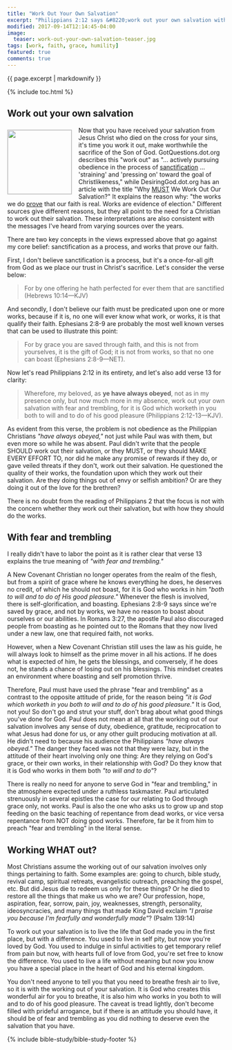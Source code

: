 ```yaml
---
title: "Work Out Your Own Salvation"
excerpt: "Philippians 2:12 says &#8220;work out your own salvation with fear and trembling.&#8221; and Christians roll up their sleeves to get busy. And more than just getting busy, they do it with fear and trembling, too. This article will show that traditional interpretations of &#8220;work out&#8221; and &#8220;fear and trembling&#8221; are problematic and incongruous with the rest of Scriptures."
modified: 2017-09-14T12:14:45-04:00
image:
  teaser: work-out-your-own-salvation-teaser.jpg
tags: [work, faith, grace, humility] 
featured: true
comments: true
---
```

 
{{ page.excerpt | markdownify }}

{% include toc.html %}

<!-- a href="{{ site.url }}{% post_url 2017-09-21-Repentance-From-Dead-Works-Viet %}"><em>(Bấm vào đây để đọc tiếng Việt)</em></a -->

## Work out your own salvation
<img alt src="{{ site.url }}/assets/images/work-out-your-own-salvation-teaser.jpg" style="border: 1px solid #cccccc; margin: 7px 15px 0px 0px; max-width: 100%; height: 148px; padding: 0px; float: left;">
Now that you have received your salvation from Jesus Christ who died on the cross for your sins, it's time you work it out, make worthwhile the sacrifice of the Son of God. GotQuestions.dot.org describes this "work out" as "... actively pursuing obedience in the process of <u>sanctification</u> ... 'straining' and 'pressing on' toward the goal of Christlikeness," while DesiringGod.dot.org has an article with the title "Why <u>MUST</u> We Work Out Our Salvation?" It explains the reason why: "the works we do <u>prove</u> that our faith is real. Works are evidence of election." Different sources give different reasons, but they all point to the need for a Christian to work out their salvation. These interpretations are also consistent with the messages I've heard from varying sources over the years.

There are two key concepts in the views expressed above that go against my core belief: sanctification as a process, and works that prove our faith. 

First, I don't believe sanctification is a process, but it's a once-for-all gift from God as we place our trust in Christ's sacrifice. Let's consider the verse below:

> For by one offering he hath perfected for ever them that are sanctified (Hebrews 10:14&mdash;KJV)

And secondly, I don't believe our faith must be predicated upon one or more works, because if it is, no one will ever know what work, or works, it is that qualify their faith. Ephesians 2:8-9 are probably the most well known verses that can be used to illustrate this point:

> For by grace you are saved through faith, and this is not from yourselves, it is the gift of God; it is not from works, so that no one can boast (Ephesians 2:8-9&mdash;NET).

Now let's read Philippians 2:12 in its entirety, and let's also add verse 13 for clarity:

> Wherefore, my beloved, as <strong>ye have always obeyed</strong>, not as in my presence only, but now much more in my absence, work out your own salvation with fear and trembling, for it is God which worketh in you both to will and to do of his good pleasure (Philippians 2:12-13&mdash;KJV).

As evident from this verse, the problem is not obedience as the Philippian Christians *"have always obeyed,"* not just while Paul was with them, but even more so while he was absent. Paul didn't write that the people SHOULD work out their salvation, or they MUST, or they should MAKE EVERY EFFORT TO, nor did he make any promise of rewards if they do, or gave veiled threats if they don't, work out their salvation. He questioned the quality of their works, the foundation upon which they work out their salvation. Are they doing things out of envy or selfish ambition? Or are they doing it out of the love for the brethren?

There is no doubt from the reading of Philippians 2 that the focus is not with the concern whether they work out their salvation, but with how they should do the works.

## With fear and trembling
I really didn't have to labor the point as it is rather clear that verse 13 explains the true meaning of  *"with fear and trembling."*

A New Covenant Christian no longer operates from the realm of the flesh, but from a spirit of grace where he knows everything he does, he deserves no credit, of which he should not boast, for it is God who works in him *"both to will and to do of His good pleasure."* Whenever the flesh is involved, there is self-glorification, and boasting. Ephesians 2:8-9 says since we're saved by grace, and not by works, we have no reason to boast about ourselves or our abilities. In Romans 3:27, the apostle Paul also discouraged people from boasting as he pointed out to the Romans that they now lived under a new law, one that required faith, not works.

However, when a New Covenant Christian still uses the law as his guide, he will always look to himself as the prime mover in all his actions. If he does what is expected of him, he gets the blessings, and conversely, if he does not, he stands a chance of losing out on his blessings. This mindset creates an environment where boasting and self promotion thrive.

Therefore, Paul must have used the phrase "fear and trembling" as a contrast to the opposite attitude of pride, for the reason being *"it is God which worketh in you both to will and to do of his good pleasure."*  It is God, not you! So don't go and strut your stuff, don't brag about what good things you've done for God. Paul does not mean at all that the working out of our salvation involves any sense of duty, obedience, gratitude, reciprocation to what Jesus had done for us, or any other guilt producing motivation at all. He didn't need to because his audience the Philippians *"have always obeyed."* The danger they faced was not that they were lazy, but in the attitude of their heart involving only one thing: Are they relying on God's grace, or their own works, in their relationship with God? Do they know that it is God who works in them both *"to will and to do"*? 

There is really no need for anyone to serve God in "fear and trembling," in the atmosphere expected under a ruthless taskmaster. Paul articulated strenuously in several epistles the case for our relating to God through grace only, not works. Paul is also the one who asks us to grow up and stop feeding on the basic teaching of repentance from dead works, or vice versa repentance from NOT doing good works. Therefore, far be it from him to preach "fear and trembling" in the literal sense.

## Working WHAT out?
Most Christians assume the working out of our salvation involves only things pertaining to faith. Some examples are: going to church, bible study, revival camp, spiritual retreats, evangelistic outreach, preaching the gospel, etc. But did Jesus die to redeem us only for these things? Or he died to restore all the things that make us who we are? Our profession, hope, aspiration, fear, sorrow, pain, joy, weaknesses, strength, personality, ideosyncracies, and many things that made King David exclaim *"I praise you because I'm fearfully and wonderfully made"*? (Psalm 139:14)

To work out your salvation is to live the life that God made you in the first place, but with a difference. You used to live in self pity, but now you're loved by God. You used to indulge in sinful activities to get temporary relief from pain but now, with hearts full of love from God, you're set free to know the difference. You used to live a life without meaning but now you know you have a special place in the heart of God and his eternal kingdom.

You don't need anyone to tell you that you need to breathe fresh air to live, so it is with the working out of your salvation. It is God who creates this wonderful air for you to breathe, it is also him who works in you both to will and to do of his good pleasure. The caveat is tread lightly, don't become filled with prideful arrogance, but if there is an attitude you should have, it should be of fear and trembling as you did nothing to deserve even the salvation that you have.

{% include bible-study/bible-study-footer %}